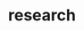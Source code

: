 ---
layout: posts_by_category
categories: research
title: research
permalink: /category/research
---